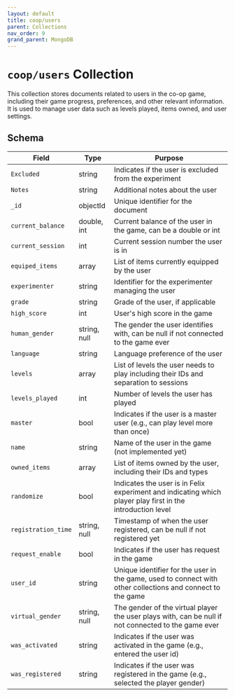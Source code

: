 ```yaml
---
layout: default
title: coop/users
parent: Collections
nav_order: 9
grand_parent: MongoDB
---
```


# `coop/users` Collection

This collection stores documents related to users in the co-op game, including their game progress, preferences, and other relevant information. It is used to manage user data such as levels played, items owned, and user settings.

## Schema

| Field               | Type         | Purpose                                                                                                    |
| ------------------- | ------------ | ---------------------------------------------------------------------------------------------------------- |
| `Excluded`          | string       | Indicates if the user is excluded from the experiment                                                      |
| `Notes`             | string       | Additional notes about the user                                                                            |
| `_id`               | objectId     | Unique identifier for the document                                                                         |
| `current_balance`   | double, int  | Current balance of the user in the game, can be a double or int                                            |
| `current_session`   | int          | Current session number the user is in                                                                      |
| `equiped_items`     | array        | List of items currently equipped by the user                                                               |
| `experimenter`      | string       | Identifier for the experimenter managing the user                                                          |
| `grade`             | string       | Grade of the user, if applicable                                                                           |
| `high_score`        | int          | User's high score in the game                                                                              |
| `human_gender`      | string, null | The gender the user identifies with, can be null if not connected to the game ever                         |
| `language`          | string       | Language preference of the user                                                                            |
| `levels`            | array        | List of levels the user needs to play including their IDs and separation to sessions                       |
| `levels_played`     | int          | Number of levels the user has played                                                                       |
| `master`            | bool         | Indicates if the user is a master user (e.g., can play level more than once)                               |
| `name`              | string       | Name of the user in the game (not implemented yet)                                                         |
| `owned_items`       | array        | List of items owned by the user, including their IDs and types                                             |
| `randomize`         | bool         | Indicates the user is in Felix experiment and indicating which player play first in the introduction level |
| `registration_time` | string, null | Timestamp of when the user registered, can be null if not registered yet                                   |
| `request_enable`    | bool         | Indicates if the user has request in the game                                                              |
| `user_id`           | string       | Unique identifier for the user in the game, used to connect with other collections and connect to the game |
| `virtual_gender`    | string, null | The gender of the virtual player the user plays with, can be null if not connected to the game ever        |
| `was_activated`     | string       | Indicates if the user was activated in the game (e.g., entered the user id)                                |
| `was_registered`    | string       | Indicates if the user was registered in the game (e.g., selected the player gender)                        |
